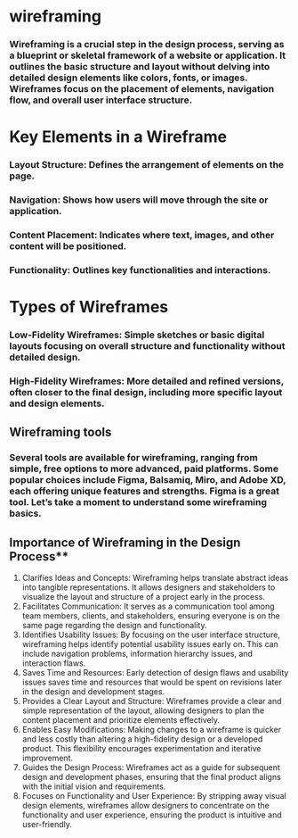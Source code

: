 # wireframing

### Wireframing is a crucial step in the design process, serving as a blueprint or skeletal framework of a website or application. It outlines the basic structure and layout without delving into detailed design elements like colors, fonts, or images. Wireframes focus on the placement of elements, navigation flow, and overall user interface structure.

# Key Elements in a Wireframe

### Layout Structure:   Defines the arrangement of elements on the page.
### Navigation: Shows how users will move through the site or application.
### Content Placement: Indicates where text, images, and other content will be positioned.
### Functionality: Outlines key functionalities and interactions.

# Types of Wireframes

### Low-Fidelity Wireframes: Simple sketches or basic digital layouts focusing on overall structure and functionality without detailed design.
### High-Fidelity Wireframes: More detailed and refined versions, often closer to the final design, including more specific layout and design elements.

## Wireframing tools 
### Several tools are available for wireframing, ranging from simple, free options to more advanced, paid platforms. Some popular choices include Figma, Balsamiq, Miro, and Adobe XD, each offering unique features and strengths. Figma is a great tool. Let’s take a moment to understand some wireframing basics.

## Importance of Wireframing in the Design Process**

1. Clarifies Ideas and Concepts:
     Wireframing helps translate abstract ideas into tangible representations. It allows designers and stakeholders to visualize the layout and structure of a project early in the process.
2. Facilitates Communication:
   It serves as a communication tool among team members, clients, and stakeholders, ensuring everyone is on the same page regarding the design and functionality.
3. Identifies Usability Issues:
     By focusing on the user interface structure, wireframing helps identify potential usability issues early on. This can include navigation problems, information hierarchy issues, and interaction flaws.
4. Saves Time and Resources:
     Early detection of design flaws and usability issues saves time and resources that would be spent on revisions later in the design and development stages.
5. Provides a Clear Layout and Structure:
   Wireframes provide a clear and simple representation of the layout, allowing designers to plan the content placement and prioritize elements effectively.
6. Enables Easy Modifications:
   Making changes to a wireframe is quicker and less costly than altering a high-fidelity design or a developed product. This flexibility encourages experimentation and iterative improvement.
7. Guides the Design Process:
   Wireframes act as a guide for subsequent design and development phases, ensuring that the final product aligns with the initial vision and requirements.
8. Focuses on Functionality and User Experience:
   By stripping away visual design elements, wireframes allow designers to concentrate on the functionality and user experience, ensuring the product is intuitive and user-friendly.
